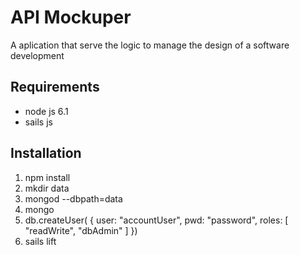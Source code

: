 # API Mockuper

A aplication that serve the logic to manage the design of a software development


## Requirements
* node js 6.1
* sails js

## Installation

  1.  npm install
  2.  mkdir data
  3.  mongod --dbpath=data
  4.  mongo
  5.  db.createUser(
      {
        user: "accountUser",
     pwd: "password",
     roles: [ "readWrite", "dbAdmin" ]
      })
  6. sails lift

